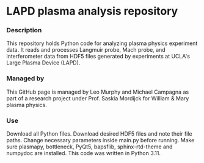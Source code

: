 # LAPD plasma analysis repository
### Description
This repository holds Python code for analyzing plasma physics experiment data. It reads and processes Langmuir probe, Mach probe, and interferometer data from HDF5 files generated by experiments at UCLA's Large Plasma Device (LAPD).
### Managed by
This GitHub page is managed by Leo Murphy and Michael Campagna as part of a research project under Prof. Saskia Mordijck for William & Mary plasma physics.
### Use
Download all Python files. Download desired HDF5 files and note their file paths. Change necessary parameters inside main.py before running. Make sure plasmapy, bottleneck, PyQt5, bapsflib, sphinx-rtd-theme and numpydoc are installed. This code was written in Python 3.11.
